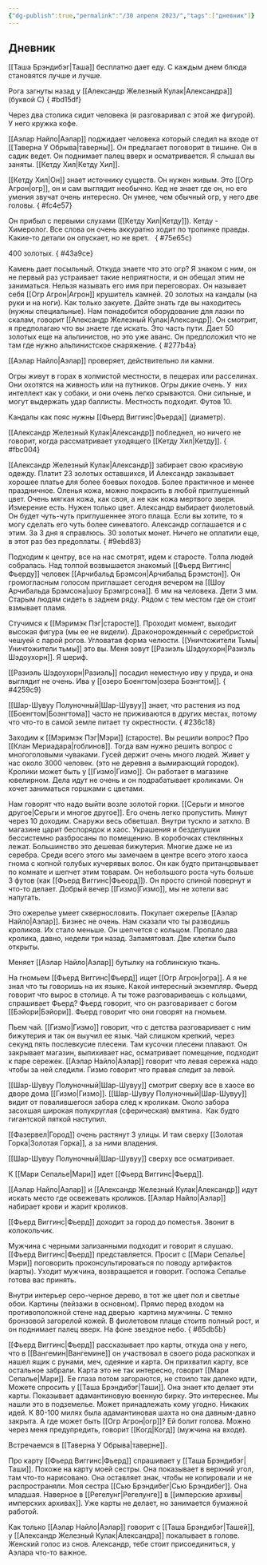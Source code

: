 ```yaml
---
{"dg-publish":true,"permalink":"/30 апреля 2023/","tags":["дневник"]}
---
```


## Дневник

[[Таша Брэндибэг\|Таша]] бесплатно дает еду. С каждым днем блюда становятся лучше и лучше.

Рога загнуты назад у [[Александр Железный Кулак\|Александра]] (буквой С)
{ #bd15df}


Через два столика сидит человека (я разговаривал с этой же фигурой). У него кружка кофе.

[[Аэлар Найло\|Аэлар]] поджидает человека который следил на входе от [[Таверна У Обрыва\|таверны]]. Он предлагает поговорит в тишине. Он в садик ведет. Он поднимает палец вверх и осматривается. Я слышал вы заняты. [[Кетду Хил\|Кетду Хил]]. 

[[Кетду Хил\|Он]] знает источнику существ. Он нужен живым. Это [[Огр Агрон\|огр]], он и сам выглядит необычно. Кед не знает где он, но его умения звучат очень интересно. Он умнее, чем обычный огр, у него две головы. 
{ #fc4e57}


Он прибыл с первыми слухами ([[Кетду Хил\|Кетду]]). Кетду - Химеролог. Все слова он очень аккуратно ходит по тропинке правды. Какие-то детали он опускает, но не врет.   
{ #75e65c}


400 золотых. 
{ #43a9ce}


Камень дает посыльный. Откуда знаете что это огр? Я знаком с ним, он не первый раз устраивает такие неприятности, и он обещал этим не заниматься. Нельзя называть его имя при переговорах. Он называет себя [[Огр Агрон\|Агрон]] крушитель камней. 20 золотых на кандалы (на руки и на ноги). Как только закуете. Дайте знать где вы находитесь (нужны специальные). Нам понадобится оборудование для лазки по скалам, говорит [[Александр Железный Кулак\|Александр]]. Он смотрит, я предполагаю что вы знаете где искать. Это часть пути. Дает 50 золотых еще на альпинистов, но это уже аванс. Он предположил что не там где нужно альпинистское снаряжение.
{ #277b4a}


[[Аэлар Найло\|Аэлар]] проверяет, действительно ли камни.

Огры живут в горах в холмистой местности, в пещерах или расселинах. Они охотятся на живность или на путников. Огры дикие очень. У  них интеллект как у собаки, и они очень легко срываются. Они сильные, и могут выдержать удар баллисты. Местность подходит. Футов 10.

Кандалы как пояс нужны [[Фьерд Виггинс\|Фьерда]] (диаметр).

[[Александр Железный Кулак\|Александр]] побледнел, но ничего не говорит, когда рассматривает уходящего [[Кетду Хил\|Кетду]].
{ #fbc004}


[[Александр Железный Кулак\|Александр]] забирает свою красивую одежду. Платит 23 золотых оставшихся, И Александр заказывает хорошее платье для более боевых походов. Более практичное и менее праздничное. Оленья кожа, можно покрасить в любой приглушенный цвет. Очень мягкая кожа, как своя, а не как кожа мертвого зверя. Измерение есть. Нужен только цвет. Александр выбирает фиолетовый. Он будет чуть-чуть приглушеннее этого плаща. Если вы хотите, то я могу сделать его чуть более синеватого. Александр соглашается и с этим. За 3 дня я справлюсь. 30 золотых монет. Ничего не оплатили еще, в этот раз без предоплаты.
{ #9ebd83}


Подходим к центру, все на нас смотрят, идем к старосте. Толпа людей собралась. Над толпой возвышается знакомый [[Фьерд Виггинс\|Фьерду]] человек [[Арчибальд Брэмсон\|Арчибальд Брэмстон]]. Он громогласным голосом приглашает сегодня вечером на [[Шоу Арчибальда Брэмсона\|шоу Брэмгрсона]]. 6 мм на человека. Дети 3 мм. Старым людям сидеть в заднем ряду. Рядом с тем местом где он стоит взмывает пламя.

Стучимся к [[Мэримэк Пэг\|старосте]]. Проходит момент, выходит высокая фигура (мы ее не видели). Драконорожденный с серебристой чешуей с парой рогов. Угловатая форма челюсти. [[Уничтожители Тьмы\|Уничтожители тьмы]] это вы. Меня зовут [[Разиэль Шэдоухорн\|Разиэль Шэдоухорн]]. Я шериф.

[[Разиэль Шэдоухорн\|Разиэль]] посадил неместную иву у пруда, и она выглядит не очень. Ива у [[озеро Боенгтом\|озера Боэнгтом]].
{ #4259c9}


[[Шар-Шувуу Полуночный\|Шар-Шувуу]] знает, что растения из под [[Боенгтом\|Боэнгтома]] часто не приживаются в других местах, потому что что-то в самой земле питает ту окрестности.
{ #236c18}


Заходим к [[Мэримэк Пэг\|Мэри]] (старосте). Вы решили вопрос? Про [[Клан Мериадара\|гоблинов]]. Тогда вам нужно решить вопрос с многоголовыми чуваками. Гусей держит очень много людей. Живет у нас около 3000 человек. (это не деревня а вымирающий городок). Кролики может быть у [[Гизмо\|Гизмо]]. Он работает в магазине ювелирном. Дела идут не очень и он подрабатывает кроликами. Он хочет заниматься горшками с цветами.

Нам говорят что надо выйти возле золотой горки. [[Серьги и многое другое\|Серьги и многое другое]]. Его очень легко пропустить. Минут через 10 доходим. Снаружи весь обветшал. Внутри тускло и затхло. В магазине царит беспорядок и хаос. Украшения и безделушки бессистемно разбросаны по помещению. В коробочках стеклянных лежат. Большинство это дешевая бижутерия. Многие даже не из серебра. Среди всего этого мы замечаем в центре всего этого хаоса гнома с копной голубых кучерявых волос. Он как будто пританцовывает по комнате и шепчет этим товарам. Он небольшого роста чуть больше 3 футов (как [[Фьерд Виггинс\|Фьеорд]]). Он просто спиной повернут и что-то делает. Добрый вечер [[Гизмо\|Гизмо]], мы не хотели вас напугать.

Это ожерелье умеет сквернословить. Покупает ожерелье [[Аэлар Найло\|Аэлар]]. Бизнес не очень. Нам сказали что ты разводишь кроликов. Их стало меньше. Он шепчется с кольцом. Пропало два кролика, давно, недели три назад. Запамятовал. Две клетки было открыты.

Меняет [[Аэлар Найло\|Аэлар]] бутылку на гоблинскую ткань.

На гномьем [[Фьерд Виггинс\|Фьерд]] ищет [[Огр Агрон\|огра]]. А я не знал что ты говоришь на их языке. Какой интересный экземпляр. Фьерд говорит что вырос в столице. А ты тоже разговариваешь с кольцами, спрашивает Фьерд? Фьерд говорит, что он разговаривает с богом [[Бэйори\|Бэйори]]. Фьерд говорит что они говорят на гномьем.

Пьем чай. [[Гизмо\|Гизмо]] говорит, что с детства разговаривает с ним бижутерия и так он выучил ее язык. Чай слишком крепкий, через секунд пять послевкусие плесени. Там кусочки плесени плавают. Он закрывает магазин, выпихивает нас, осматривает помещение, подходит к паре сережек. [[Аэлар Найло\|Аэлар]] говорит что левая сережка надо чтобы за ней следили. Гизмо говорит что правая следит за левой.

[[Шар-Шувуу Полуночный\|Шар-Шувуу]] смотрит сверху все в хаосе во дворе дома [[Гизмо\|Гизмо]]. [[Шар-Шувуу Полуночный\|Шар-Шувуу]] видит от повалившегося забора след к кроликам. Около забора засохшая широкая полукруглая (сферическая) вмятина.  Как будто гигантской пяткой наступил.

[[Фазервел\|Город]] очень растянут 3 улицы. И там сверху [[Золотая Горка\|Золотая Горка]], а за ними владения.

[[Шар-Шувуу Полуночный\|Шар-Шувуу]] сверху все осматривает.

К [[Мари Сепалье\|Мари]] идет [[Фьерд Виггинс\|Фьерд]].

[[Аэлар Найло\|Аэлар]] и [[Александр Железный Кулак\|Александр]] идут искать место где освежевать кроликов. [[Аэлар Найло\|Аэлар]] набирает крови и жарит кроликов.

[[Фьерд Виггинс\|Фьерд]] доходит за город до поместья. Звонит в колокольчик.

Мужчина с черными зализанными подходит и говорит я слушаю. [[Фьерд Виггинс\|Фьерд]] представляется. Просит с [[Мари Сепалье\|Мэри]] поговорить проконсультироваться по поводу артифактов (карты). Уходит мужчина, возвращается и говорит. Госпожа Сепалье готова вас принять.

Внутри интерьер серо-черное дерево, в тот же цвет пол и светлые обои. Картины (пейзажи в основном). Прямо перед входом на противоположной стене над дверью  картина мужчины. С темно бронзовой загорелой кожей. В фиолетовом плаще стоитв полный рост, и он поднимает палец вверх. На фоне звездное небо.
{ #65db5b}


[[Фьерд Виггинс\|Фьерд]] рассказывает про карты, откуда она у него, что в [[Вангемин\|Вангемине]] он участвовал в своего рода раскопках и нашел ящик с рунами, меч, одеяние и карта. Он прихватил карту, все остальное забрали. Карта это не так интересно, говорит [[Мари Сепалье\|Мари]]. Ее глаза потом загораются, не стоило так далеко идти, Можете спросить у [[Таша Брэндибэг\|Таши]]. Она знает кто делает эти карты. Показывает адамантиновую военную бирку. Это интереснее. Мы нашли это в подземелье. Может принадлежать кому угодно. Никаких идей. К 80-100 милях была адамантиновая шахта но она давным-давно закрыта. А где может быть [[Огр Агрон\|огр]]? Ей болит голова. Можно через меня предупредить, говорит [[Когд\|Когд]] (мужчина на входе).

Встречаемся в [[Таверна У Обрыва\|таверне]].

Про карту [[Фьерд Виггинс\|Фьерд]] спрашивает у [[Таша Брэндибэг\|Таши]]. Похоже на карту моей сестры. Она показывает в верхний угол, там что-то нарисовано. Она оставляет знак, чтобы не копировали и не распространяли. Моя сестра [[Сью Брэндибег\|Сью Брэндибег]]. Она младшая. Наверное в [[Регелунг\|Регелунге]] в [[имперские архивы\|имперских архивах]]. Уже карты не делает, но занимается бумажной работой.

Как только [[Аэлар Найло\|Аэлар]] говорит с [[Таша Брэндибэг\|Ташей]], у [[Александр Железный Кулак\|Александра]] покалывает в голове. Женский голос из снов. Александр, тебе стоит присоединиться, у Аэлара что-то важное.